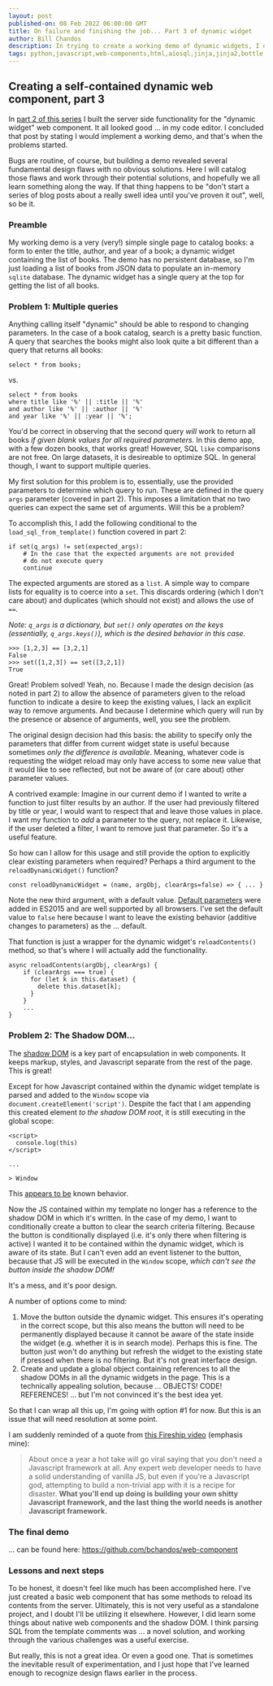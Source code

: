 ```yaml
---
layout: post
published-on: 08 Feb 2022 06:00:00 GMT
title: On failure and finishing the job... Part 3 of dynamic widget
author: Bill Chandos
description: In trying to create a working demo of dynamic widgets, I discovered several issues! Join me as I attempt to address them.
tags: python,javascript,web-components,html,aiosql,jinja,jinja2,bottle
---
```


## Creating a self-contained dynamic web component, part 3

In [part 2 of this series](/blog/adding_a_controller_for.html) I built the server side functionality for the "dynamic widget" web component. It all looked good ... in my code editor. I concluded that post by stating I would implement a working demo, and that's when the problems started.

Bugs are routine, of course, but building a demo revealed several fundamental design flaws with no obvious solutions. Here I will catalog those flaws and work through their potential solutions, and hopefully we all learn something along the way. If that thing happens to be "don't start a series of blog posts about a really swell idea until you've proven it out", well, so be it.

### Preamble

My working demo is a very (very!) simple single page to catalog books: a form to enter the title, author, and year of a book; a dynamic widget containing the list of books. The demo has no persistent database, so I'm just loading a list of books from JSON data to populate an in-memory `sqlite` database. The dynamic widget has a single query at the top for getting the list of all books.

### Problem 1: Multiple queries

Anything calling itself "dynamic" should be able to respond to changing parameters. In the case of a book catalog, search is a pretty basic function. A query that searches the books might also look quite a bit different than a query that returns all books:

```
select * from books;
```

vs.

```
select * from books
where title like '%' || :title || '%'
and author like '%' || :author || '%'
and year like '%' || :year || '%';
```

You'd be correct in observing that the second query _will_ work to return all books _if given blank values for all required parameters._ In this demo app, with a few dozen books, that works great! However, SQL `like` comparisons are not free. On large datasets, it is desireable to optimize SQL. In general though, I want to support multiple queries.

My first solution for this problem is to, essentially, use the provided parameters to determine which query to run. These are defined in the query `args` parameter (covered in part 2). This imposes a limitation that no two queries can expect the same set of arguments. Will this be a problem?

To accomplish this, I add the following conditional to the `load_sql_from_template()` function covered in part 2:

```
if set(q_args) != set(expected_args):
    # In the case that the expected arguments are not provided
    # do not execute query 
    continue
```

The expected arguments are stored as a `list`. A simple way to compare lists for equality is to coerce into a `set`. This discards ordering (which I don't care about) and duplicates (which should not exist) and allows the use of `==`.

_Note: `q_args` is a dictionary, but `set()` only operates on the keys (essentially, `q_args.keys()`), which is the desired behavior in this case._

```
>>> [1,2,3] == [3,2,1]
False
>>> set([1,2,3]) == set([3,2,1])
True
```

Great! Problem solved! Yeah, no. Because I made the design decision (as noted in part 2) to allow the absence of parameters given to the reload function to indicate a desire to keep the existing values, I lack an explicit way to remove arguments. And because I determine which query will run by the presence or absence of arguments, well, you see the problem.

The original design decision had this basis: the ability to specify only the parameters that differ from current widget state is useful because sometimes _only the difference is available_. Meaning, whatever code is requesting the widget reload may only have access to some new value that it would like to see reflected, but not be aware of (or care about) other parameter values. 

A contrived example: Imagine in our current demo if I wanted to write a function to just filter results by an author. If the user had previously filtered by title or year, I would want to respect that and leave those values in place. I want my function to _add_ a parameter to the query, not replace it. Likewise, if the user deleted a filter, I want to remove just that parameter. So it's a useful feature.

So how can I allow for this usage and still provide the option to explicitly clear existing parameters when required? Perhaps a third argument to the `reloadDynamicWidget()` function?

`const reloadDynamicWidget = (name, argObj, clearArgs=false) => { ... }`

Note the new third argument, with a default value. [Default parameters](https://developer.mozilla.org/en-US/docs/Web/JavaScript/Reference/Functions/Default_parameters) were added in ES2015 and are well supported by all browsers. I've set the default value to `false` here because I want to leave the existing behavior (additive changes to parameters) as the ... default.

That function is just a wrapper for the dynamic widget's `reloadContents()` method, so that's where I will actually add the functionality.

```
async reloadContents(argObj, clearArgs) {
    if (clearArgs === true) {
      for (let k in this.dataset) {
        delete this.dataset[k];
      }
    }
    ...
}
```

### Problem 2: The Shadow DOM...

The [shadow DOM](https://developer.mozilla.org/en-US/docs/Web/Web_Components/Using_shadow_DOM) is a key part of encapsulation in web components. It keeps markup, styles, and Javascript separate from the rest of the page. This is great!

Except for how Javascript contained within the dynamic widget template is parsed and added to the `Window` scope via `document.createElement('script')`. Despite the fact that I am appending this created element _to the shadow DOM root_, it is still executing in the global scope:

```
<script>
  console.log(this)
</script>

...

> Window 
```

This [appears to be](https://github.com/whatwg/html/issues/5754) known behavior.

Now the JS contained within my template no longer has a reference to the shadow DOM in which it's written. In the case of my demo, I want to conditionally create a button to clear the search criteria filtering. Because the button is conditionally displayed (i.e. it's only there when filtering is active) I wanted it to be contained within the dynamic widget, which is aware of its state. But I can't even add an event listener to the button, because that JS will be executed in the `Window` scope, _which can't see the button inside the shadow DOM!_

It's a mess, and it's poor design.

A number of options come to mind:

1. Move the button outside the dynamic widget. This ensures it's operating in the correct scope, but this also means the button will need to be permanently displayed because it cannot be aware of the state inside the widget (e.g. whether it is in search mode). Perhaps this is fine. The button just won't do anything but refresh the widget to the existing state if pressed when there is no filtering. But it's not great interface design.
2. Create and update a global object containing references to all the shadow DOMs in all the dynamic widgets in the page. This is a technically appealing solution, because ... OBJECTS! CODE! REFERENCES! ... but I'm not convinced it's the best idea yet.

So that I can wrap all this up, I'm going with option #1 for now. But this is an issue that will need resolution at some point. 

I am suddenly reminded of a quote from [this Fireship video](https://www.youtube.com/watch?v=cuHDQhDhvPE) (emphasis mine):

> About once a year a hot take will go viral saying that you don't need a Javascript framework at all. Any expert web developer needs to have a solid understanding of vanilla JS, but even if you're a Javascript god, attempting to build a non-trivial app with it is a recipe for disaster. **What you'll end up doing is building your own shitty Javascript framework, and the last thing the world needs is another Javascript framework.**

### The final demo

... can be found here: https://github.com/bchandos/web-component

### Lessons and next steps

To be honest, it doesn't feel like much has been accomplished here. I've just created a basic web component that has some methods to reload its contents from the server. Ultimately, this is not very useful as a standalone project, and I doubt I'll be utilizing it elsewhere. However, I did learn some things about native web components and the shadow DOM. I think parsing SQL from the template comments was ... a novel solution, and working through the various challenges was a useful exercise.

But really, this is not a great idea. Or even a good one. That is sometimes the inevitable result of experimentation, and I just hope that I've learned enough to recognize design flaws earlier in the process.